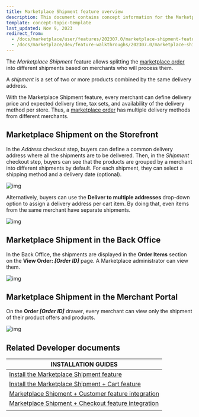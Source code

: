 ```yaml
---
title: Marketplace Shipment feature overview
description: This document contains concept information for the Marketplace Shipment feature.
template: concept-topic-template
last_updated: Nov 9, 2023
redirect_from:
  - /docs/marketplace/user/features/202307.0/marketplace-shipment-feature-overview.html
  - /docs/marketplace/dev/feature-walkthroughs/202307.0/marketplace-shipment-feature-walkthrough.html
---
```


The *Marketplace Shipment* feature allows splitting the [marketplace order](/docs/pbc/all/order-management-system/{{page.version}}/marketplace/marketplace-order-management-feature-overview/marketplace-order-management-feature-overview.html) into different shipments based on merchants who will process them.

A *shipment* is a set of two or more products combined by the same delivery address.

With the Marketplace Shipment feature, every merchant can define delivery price and expected delivery time, tax sets, and availability of the delivery method per store. Thus, a [marketplace order](/docs/pbc/all/order-management-system/{{page.version}}/marketplace/marketplace-order-management-feature-overview/marketplace-order-overview.html) has multiple delivery methods from different merchants.

## Marketplace Shipment on the Storefront

In the *Address* checkout step, buyers can define a common delivery address where all the shipments are to be delivered.
Then, in the *Shipment* checkout step, buyers can see that the products are grouped by a merchant into different shipments  by default. For each shipment, they can select a shipping method and a delivery date (optional).

![img](https://spryker.s3.eu-central-1.amazonaws.com/docs/Marketplace/user+guides/Features/Marketplace+Shipment/shipment-to-single-address.png)

Alternatively, buyers can use the **Deliver to multiple addresses** drop-down option to assign a delivery address per cart item. By doing that, even items from the same merchant have separate shipments.

![img](https://spryker.s3.eu-central-1.amazonaws.com/docs/Marketplace/user+guides/Features/Marketplace+Shipment/deliver-shipment.png)


## Marketplace Shipment in the Back Office

In the Back Office, the shipments are displayed in the **Order Items** section on the **View Order: _[Order ID]_** page. A Marketplace administrator can view them.

![img](https://spryker.s3.eu-central-1.amazonaws.com/docs/Marketplace/user+guides/Features/Marketplace+Shipment/shipments-back-office.png)

## Marketplace Shipment in the Merchant Portal

On the **Order _[Order ID]_** drawer, every merchant can view only the shipment of their product offers and products.

![img](https://spryker.s3.eu-central-1.amazonaws.com/docs/Marketplace/user+guides/Features/Marketplace+Shipment/shipment-merchant-portal.png)

## Related Developer documents

|INSTALLATION GUIDES  |
|---------|
| [Install the Marketplace Shipment feature](/docs/pbc/all/carrier-management/{{page.version}}/marketplace/install-features/install-marketplace-shipment-feature.html) |  |
| [Install the Marketplace Shipment + Cart feature](/docs/pbc/all/carrier-management/{{page.version}}/marketplace/install-features/install-the-marketplace-shipment-cart-feature.html) |  |
| [Marketplace Shipment + Customer feature integration](/docs/pbc/all/carrier-management/{{page.version}}/marketplace/install-features/install-marketplace-shipment-customer-feature.html) |   |
| [Marketplace Shipment + Checkout feature integration](/docs/pbc/all/carrier-management/{{page.version}}/marketplace/install-features/install-the-marketplace-shipment-checkout-feature.html) |  |
|    |    |    |    |
